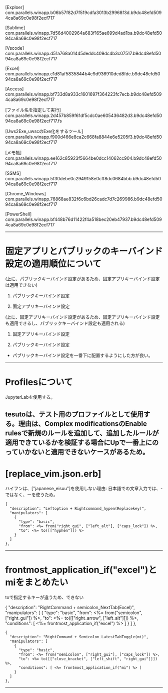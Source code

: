 [Exploer]
com.parallels.winapp.b06b57f82d7f519cdfa3013b29968f3d.b9dc48efd5094ca8a69c0e98f2ecf717

[Sublime]
com.parallels.winapp.7d56d4002964a683f165ae699d4ad1ba.b9dc48efd5094ca8a69c0e98f2ecf717

[Vscode]
com.parallels.winapp.d51a768a01445deddc409dc4b3c07517.b9dc48efd5094ca8a69c0e98f2ecf717

[Excel]
com.parallels.winapp.c1d81af5835844b4e9d936910ded8fdc.b9dc48efd5094ca8a69c0e98f2ecf717

[Access]
com.parallels.winapp.bf733d8a933c1601697f364223fc7ecb.b9dc48efd5094ca8a69c0e98f2ecf717

[ファイル名を指定して実行]
com.parallels.winapp.2d457b859f61df5cdc0ae605436482d3.b9dc48efd5094ca8a69c0e98f2ecf717.fs

[Uws2Exe_uwscのExe化をするツール]
com.parallels.winapp.f900d466e8ca2c668fa8844e6e5205f3.b9dc48efd5094ca8a69c0e98f2ecf717

[メモ帳]
com.parallels.winapp.ee162c85923f5664be0dcc14062cc904.b9dc48efd5094ca8a69c0e98f2ecf717

[SSMS]
com.parallels.winapp.5f30debe0c2949158e0cff8dc0684bbb.b9dc48efd5094ca8a69c0e98f2ecf717

[Chrome_Windows]
com.parallels.winapp.76868ae832f6c6bd26cadc7d7c269986.b9dc48efd5094ca8a69c0e98f2ecf717

[PowerShell]
com.parallels.winapp.bf448b76d11422f4a518bec20eb47937.b9dc48efd5094ca8a69c0e98f2ecf717

---------------------
# 固定アプリとパブリックのキーバインド設定の適用順位について

(上に、パブリックキーバインド設定があるため、固定アプリキーバインド設定は適用できない)
1. パブリックキーバインド設定

2. 固定アプリキーバインド設定


(上に、固定アプリキーバインド設定があるため、固定アプリキーバインド設定も適用できるし、パブリックキーバインド設定も適用される)

1. 固定アプリキーバインド設定

2. パブリックキーバインド設定


* パブリックキーバインド設定を一番下に配置するようにした方が良い。

---------------------
# Profilesについて

JupyterLabを使用する。

tesutoは、テスト用のプロファイルとして使用する。理由は、Complex modificationsのEnable rulesで新規のルールを追加して、追加したルールが適用できているかを検証する場合にUpで一番上にのっていかないと適用できないケースがあるため。
---------------------
# [replace_vim.json.erb]

ハイフンは、["japanese_eisuu"]を使用しない理由: 日本語での文章入力では、-ではなく、ーを使うため。

    {
      "description": "Leftoption + Rightcommand_hypen(Replacekey)",
      "manipulators": [
        {
          "type": "basic",
          "from": <%= from("right_gui", ["left_alt"], ["caps_lock"]) %>,
          "to": <%= to([["hyphen"]]) %>
        }
      ]
    },
---------------------
# frontmost_application_if("excel")とmiをまとめたい

toで指定するキーが違うため、できない

{
      "description": "RightCommand + semicolon_NextTab(Excel)",
      "manipulators": [
        {
          "type": "basic",
          "from": <%= from("semicolon", ["right_gui"]) %>,
          "to": <%= to([["right_arrow", ["left_alt"]]]) %>,
          "conditions": [ <%= frontmost_application_if("excel") %> ]
        }
      ]
    },

    {
      "description": "RightCommand + Semicolon_LatestTabToggle(mi)",
      "manipulators": [
        {
          "type": "basic",
          "from": <%= from("semicolon", ["right_gui"], ["caps_lock"]) %>,
          "to": <%= to([["close_bracket", ["left_shift", "right_gui"]]]) %>,
          "conditions": [ <%= frontmost_application_if("mi") %> ]
        }
      ]
    },

---------------------
